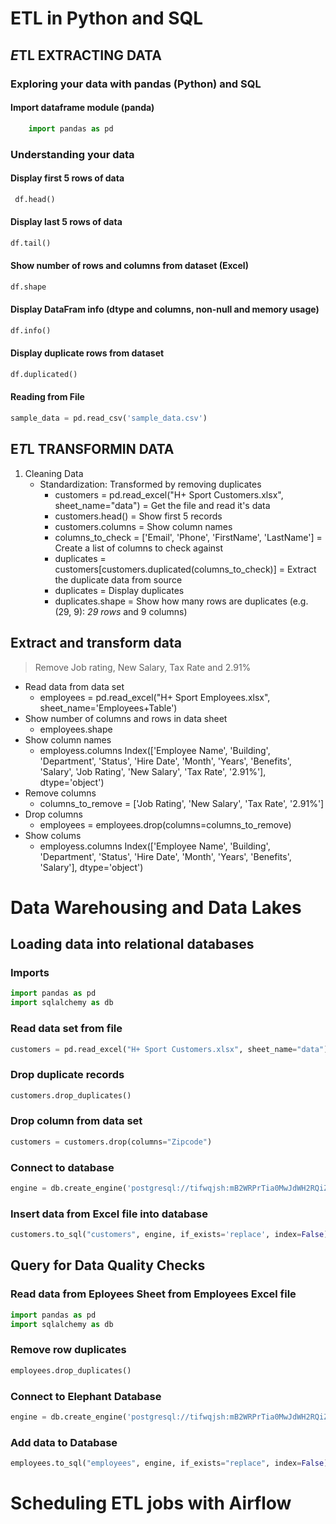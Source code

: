 # ETL in Python and SQL

## *E*TL EXTRACTING DATA
### Exploring your data with pandas (Python) and SQL
#### Import dataframe module (panda)
```python
    import pandas as pd
```
### Understanding your data

#### Display first 5 rows of data
```python  
 df.head()
```
#### Display last 5 rows of data
 ```python
 df.tail()
```
#### Show number of rows and columns from dataset (Excel)
 ```python
 df.shape
 ```
 #### Display DataFram info (dtype and columns, non-null and memory usage)
 ```python 
 df.info()
```
#### Display duplicate rows from dataset
 ```python 
 df.duplicated()
 ```
#### Reading from File
```python
sample_data = pd.read_csv('sample_data.csv')
```

## E*T*L TRANSFORMIN DATA
1. Cleaning Data
    + Standardization: Transformed by removing duplicates
        + customers = pd.read_excel("H+ Sport Customers.xlsx", sheet_name="data") = Get the file and read it's data
        + customers.head() = Show first 5 records
        + customers.columns = Show column names
        + columns_to_check = ['Email', 'Phone', 'FirstName', 'LastName'] = Create a list of columns to check against
        + duplicates = customers[customers.duplicated(columns_to_check)] = Extract the duplicate data from source
        + duplicates = Display duplicates
        + duplicates.shape = Show how many rows are duplicates (e.g. (29, 9): *29 rows* and 9 columns)
## Extract and transform data

> Remove Job rating, New Salary, Tax Rate and 2.91%

- Read data from data set
    + employees = pd.read_excel("H+ Sport Employees.xlsx", sheet_name='Employees+Table')
- Show number of columns and rows in data sheet
    + employees.shape
- Show column names
    + employess.columns
    Index(['Employee Name', 'Building', 'Department', 'Status', 'Hire Date',
       'Month', 'Years', 'Benefits', 'Salary', 'Job Rating', 'New Salary',
       'Tax Rate', '2.91%'],
      dtype='object')
- Remove columns
    + columns_to_remove = ['Job Rating', 'New Salary',
       'Tax Rate', '2.91%']
- Drop columns
    + employees = employees.drop(columns=columns_to_remove)
- Show colums
    + employess.columns
    Index(['Employee Name', 'Building', 'Department', 'Status', 'Hire Date',
       'Month', 'Years', 'Benefits', 'Salary'],
      dtype='object')

# Data Warehousing and Data Lakes
## Loading data into relational databases
### Imports
```python
import pandas as pd
import sqlalchemy as db
```
### Read data set from file
```python
customers = pd.read_excel("H+ Sport Customers.xlsx", sheet_name="data")
```
### Drop duplicate records
```python
customers.drop_duplicates()
```
### Drop column from data set
```python
customers = customers.drop(columns="Zipcode")
```
### Connect to database
```python
engine = db.create_engine('postgresql://tifwqjsh:mB2WRPrTia0MwJdWH2RQiZujAheiCfzU@salt.db.elephantsql.com/tifwqjsh')
```
### Insert data from Excel file into database
```python
customers.to_sql("customers", engine, if_exists='replace', index=False)
```
## Query for Data Quality Checks
### Read data from Eployees Sheet from Employees Excel file
```python
import pandas as pd
import sqlalchemy as db
```
### Remove row duplicates
```python
employees.drop_duplicates()
```
### Connect to Elephant Database
```python
engine = db.create_engine('postgresql://tifwqjsh:mB2WRPrTia0MwJdWH2RQiZujAheiCfzU@salt.db.elephantsql.com/tifwqjsh')
```
### Add data to Database
```python
employees.to_sql("employees", engine, if_exists="replace", index=False)
```
# Scheduling ETL jobs with Airflow